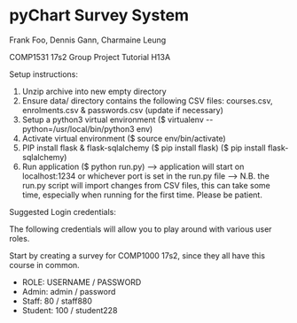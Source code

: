 # pyChart Survey System
Frank Foo, Dennis Gann, Charmaine Leung

COMP1531 17s2 Group Project
Tutorial H13A


Setup instructions:
1. Unzip archive into new empty directory
2. Ensure data/ directory contains the following CSV files: courses.csv, enrolments.csv & passwords.csv (update if necessary)
3. Setup a python3 virtual environment ($ virtualenv --python=/usr/local/bin/python3 env)
4. Activate virtual environment ($ source env/bin/activate)
5. PIP install flask & flask-sqlalchemy ($ pip install flask) ($ pip install flask-sqlalchemy)
6. Run application ($ python run.py)
    --> application will start on localhost:1234 or whichever port is set in the run.py file
    --> N.B. the run.py script will import changes from CSV files, this can take some time, especially when running for the first time. Please be patient.


Suggested Login credentials:

The following credentials will allow you to play around with various user roles.

Start by creating a survey for COMP1000 17s2, since they all have this course in common.


- ROLE: USERNAME / PASSWORD
- Admin: admin / password
- Staff: 80 / staff880
- Student: 100 / student228
